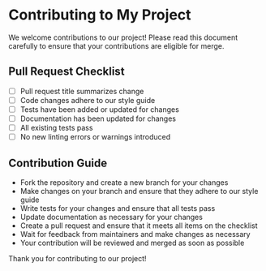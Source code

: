 
 Contributing to My Project
 ==========================
 
 We welcome contributions to our project! Please read this document carefully
 to ensure that your contributions are eligible for merge.


 Pull Request Checklist
 ----------------------
 - [ ] Pull request title summarizes change
 - [ ] Code changes adhere to our style guide
 - [ ] Tests have been added or updated for changes
 - [ ] Documentation has been updated for changes
 - [ ] All existing tests pass
 - [ ] No new linting errors or warnings introduced
 
 Contribution Guide
 -------------------
 - Fork the repository and create a new branch for your changes
 - Make changes on your branch and ensure that they adhere to our style guide
 - Write tests for your changes and ensure that all tests pass
 - Update documentation as necessary for your changes
 - Create a pull request and ensure that it meets all items on the checklist
 - Wait for feedback from maintainers and make changes as necessary
 - Your contribution will be reviewed and merged as soon as possible
 
 
 Thank you for contributing to our project!
 
